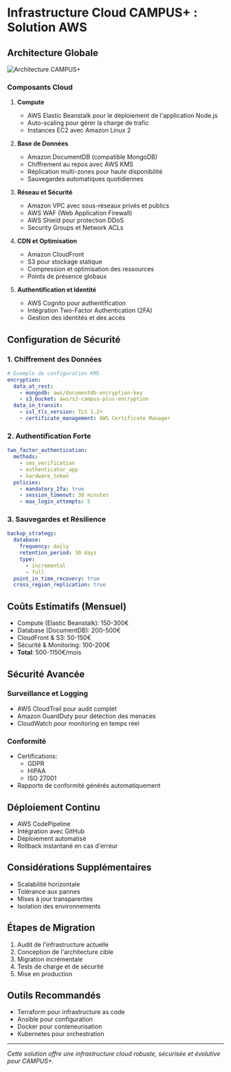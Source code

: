 # Infrastructure Cloud CAMPUS+ : Solution AWS

## Architecture Globale
![Architecture CAMPUS+](https://diagrams.campusplus.com/infrastructure.png)

### Composants Cloud
1. **Compute**
   - AWS Elastic Beanstalk pour le déploiement de l'application Node.js
   - Auto-scaling pour gérer la charge de trafic
   - Instances EC2 avec Amazon Linux 2

2. **Base de Données**
   - Amazon DocumentDB (compatible MongoDB)
   - Chiffrement au repos avec AWS KMS
   - Réplication multi-zones pour haute disponibilité
   - Sauvegardes automatiques quotidiennes

3. **Réseau et Sécurité**
   - Amazon VPC avec sous-réseaux privés et publics
   - AWS WAF (Web Application Firewall)
   - AWS Shield pour protection DDoS
   - Security Groups et Network ACLs

4. **CDN et Optimisation**
   - Amazon CloudFront
   - S3 pour stockage statique
   - Compression et optimisation des ressources
   - Points de présence globaux

5. **Authentification et Identité**
   - AWS Cognito pour authentification
   - Intégration Two-Factor Authentication (2FA)
   - Gestion des identités et des accès

## Configuration de Sécurité

### 1. Chiffrement des Données
```yaml
# Exemple de configuration KMS
encryption:
  data_at_rest: 
    - mongodb: aws/documentdb-encryption-key
    - s3_bucket: aws/s3-campus-plus-encryption
  data_in_transit:
    - ssl_tls_version: TLS 1.2+
    - certificate_management: AWS Certificate Manager
```

### 2. Authentification Forte
```yaml
two_factor_authentication:
  methods:
    - sms_verification
    - authenticator_app
    - hardware_token
  policies:
    - mandatory_2fa: true
    - session_timeout: 30 minutes
    - max_login_attempts: 5
```

### 3. Sauvegardes et Résilience
```yaml
backup_strategy:
  database:
    frequency: daily
    retention_period: 30 days
    type: 
      - incremental
      - full
  point_in_time_recovery: true
  cross_region_replication: true
```

## Coûts Estimatifs (Mensuel)
- Compute (Elastic Beanstalk): 150-300€
- Database (DocumentDB): 200-500€
- CloudFront & S3: 50-150€
- Sécurité & Monitoring: 100-200€
- **Total**: 500-1150€/mois

## Sécurité Avancée

### Surveillance et Logging
- AWS CloudTrail pour audit complet
- Amazon GuardDuty pour détection des menaces
- CloudWatch pour monitoring en temps réel

### Conformité
- Certifications:
  - GDPR
  - HIPAA
  - ISO 27001
- Rapports de conformité générés automatiquement

## Déploiement Continu
- AWS CodePipeline
- Intégration avec GitHub
- Déploiement automatisé
- Rollback instantané en cas d'erreur

## Considérations Supplémentaires
- Scalabilité horizontale
- Tolérance aux pannes
- Mises à jour transparentes
- Isolation des environnements

## Étapes de Migration
1. Audit de l'infrastructure actuelle
2. Conception de l'architecture cible
3. Migration incrémentale
4. Tests de charge et de sécurité
5. Mise en production

## Outils Recommandés
- Terraform pour infrastructure as code
- Ansible pour configuration
- Docker pour conteneurisation
- Kubernetes pour orchestration

---

*Cette solution offre une infrastructure cloud robuste, sécurisée et évolutive pour CAMPUS+.*
